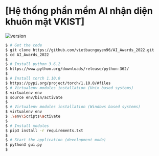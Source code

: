 # [Hệ thống phần mềm AI nhận diện khuôn mặt VKIST] 

 ![version](https://img.shields.io/badge/version-1.0.0-blue.svg) 

```bash
$ # Get the code
$ git clone https://github.com/vietbacnguyen96/AI_Awards_2022.git
$ cd AI_Awards_2022
$
$ # Install python 3.6.2
$ https://www.python.org/downloads/release/python-362/
$
$ # Install torch 1.10.0
$ https://pypi.org/project/torch/1.10.0/#files
$ # Virtualenv modules installation (Unix based systems)
$ virtualenv env
$ source env/bin/activate
$
$ # Virtualenv modules installation (Windows based systems)
$ virtualenv env
$ .\env\Scripts\activate
$
$ # Install modules
$ pip3 install -r requirements.txt
$
$ # Start the application (development mode)
$ python3 gui.py
$
```